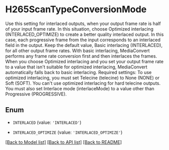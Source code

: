 # H265ScanTypeConversionMode

Use this setting for interlaced outputs, when your output frame rate is half of your input frame rate. In this situation, choose Optimized interlacing (INTERLACED_OPTIMIZE) to create a better quality interlaced output. In this case, each progressive frame from the input corresponds to an interlaced field in the output. Keep the default value, Basic interlacing (INTERLACED), for all other output frame rates. With basic interlacing, MediaConvert performs any frame rate conversion first and then interlaces the frames. When you choose Optimized interlacing and you set your output frame rate to a value that isn't suitable for optimized interlacing, MediaConvert automatically falls back to basic interlacing. Required settings: To use optimized interlacing, you must set Telecine (telecine) to None (NONE) or Soft (SOFT). You can't use optimized interlacing for hard telecine outputs. You must also set Interlace mode (interlaceMode) to a value other than Progressive (PROGRESSIVE).

## Enum

* `INTERLACED` (value: `'INTERLACED'`)

* `INTERLACED_OPTIMIZE` (value: `'INTERLACED_OPTIMIZE'`)

[[Back to Model list]](../README.md#documentation-for-models) [[Back to API list]](../README.md#documentation-for-api-endpoints) [[Back to README]](../README.md)


